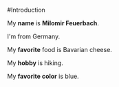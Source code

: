 #Introduction

My **name** is **Milomir Feuerbach**.

I'm from Germany.

My **favorite** food is Bavarian cheese.

My **hobby** is hiking.

My **favorite color** is blue.

